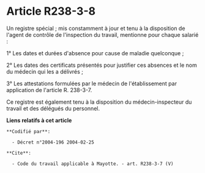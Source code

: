 # Article R238-3-8

Un registre spécial ; mis constamment à jour et tenu à la disposition de l'agent de contrôle de l'inspection du travail,
mentionne pour chaque salarié : 

1° Les dates et durées d'absence pour cause de maladie quelconque ; 

2° Les dates des certificats présentés pour justifier ces absences et le nom du médecin qui les a délivrés ; 

3° Les attestations formulées par le médecin de l'établissement par application de l'article R. 238-3-7. 

Ce registre est également tenu à la disposition du médecin-inspecteur du travail et des délégués du personnel.

**Liens relatifs à cet article**

	**Codifié par**:

	  - Décret n°2004-196 2004-02-25

	**Cite**:

	  - Code du travail applicable à Mayotte. - art. R238-3-7 (V)

